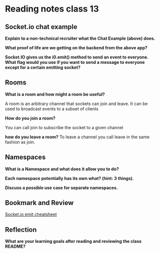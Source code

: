 # Reading notes class 13

## Socket.io chat example

**Explain to a non-technical recruiter what the Chat Example (above) does.**

**What proof of life are we getting on the backend from the above app?**

**Socket.IO gives us the i0.emit() method to send an event to everyone. What flag would you use if you want to send a message to everyone except for a certain emitting socket?**

## Rooms

**What is a room and how might a room be useful?**

A room is an arbitrary channel that sockets can join and leave. It can be used to broadcast events to a subset of clients

**How do you join a room?**

You can call join to subscribe the socket to a given channel

**how do you leave a room?**
To leave a channel you call leave in the same fashion as join.

## Namespaces

**What is a Namespace and what does it allow you to do?**

**Each namespace potentially has its own what? (hint: 3 things).**

**Discuss a possible use case for separate namespaces.**

## Bookmark and Review

[Socket.io emit cheatsheet](https://socket.io/docs/v4/emit-cheatsheet/)

## Reflection

**What are your learning goals after reading and reviewing the class README?**
